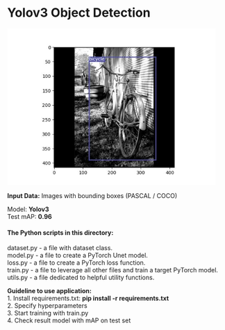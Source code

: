 # Yolov3 Object Detection
<img src="https://github.com/mikkiRT/Computer_Vision/blob/main/Yolov3/Figure_1.jpeg?raw=true" width="480">

**Input Data:** Images with bounding boxes (PASCAL / COCO)

Model: **Yolov3**
<br />Test mAP: **0.96**

#### The Python scripts in this directory:
dataset.py - a file with dataset class.
<br />model.py - a file to create a PyTorch Unet model.
<br />loss.py - a file to create a PyTorch loss function.
<br />train.py - a file to leverage all other files and train a target PyTorch model.
<br />utils.py - a file dedicated to helpful utility functions.

**Guideline to use application:**
<br />1. Install requirements.txt: **pip install -r requirements.txt**
<br />2. Specify hyperparameters
<br />3. Start training with train.py
<br />4. Check result model with mAP on test set

